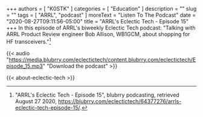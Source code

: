 +++
authors = [ "K0STK" ]
categories = [ "Education" ]
description = ""
slug = ""
tags = [ "ARRL", "podcast" ]
moreText = "Listen To The Podcast"
date = "2020-08-27T09:11:56-05:00"
title = "ARRL's Eclectic Tech - Episode 15"
+++
In this episode of ARRL's biweekly Eclectic Tech podcast: "Talking with ARRL Product Review engineer Bob Allison, WB1GCM, about shopping for HF transceivers."[^1]

[^1]: "ARRL's Eclectic Tech - Episode 15", blubrry podcasting, retrieved August 27 2020, https://blubrry.com/eclectictech/64377276/arrls-eclectic-tech-episode-15/.

<!--more-->

{{< audio "https://media.blubrry.com/eclectictech/content.blubrry.com/eclectictech/Episode_15.mp3" "Download the podcast" >}}

{{< about-eclectic-tech >}}
